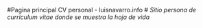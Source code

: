 #Pagina principal CV personal - luisnavarro.info #
*Sitio persona de curriculum vitae donde se muestra la hoja de vida*